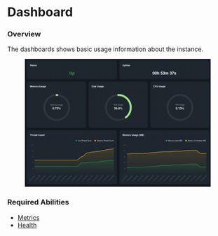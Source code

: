 # Dashboard

### Overview

The dashboards shows basic usage information about the instance.

<figure><img src="../../../.gitbook/assets/2023-04-02 16.15.33.gif" alt=""><figcaption></figcaption></figure>

### Required Abilities

* [Metrics](../../abilities.md)
* [Health](../../abilities.md)



